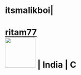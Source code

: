 # itsmalikboi|
# [ritam77](https://github.com/ritam77) <br> <img src="https://github.com/ritam77.png" width="100" height="100">   | India   | C
